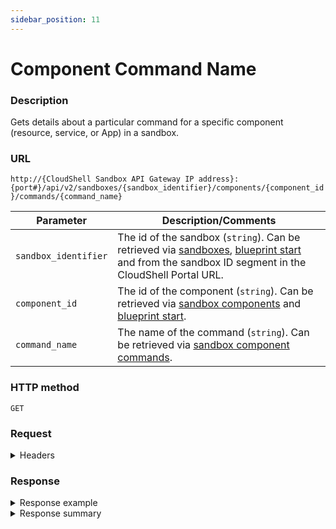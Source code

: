 ```yaml
---
sidebar_position: 11
---
```



# Component Command Name

### Description

Gets details about a particular command for a specific component (resource, service, or App) in a sandbox.

### URL

`http://{CloudShell Sandbox API Gateway IP address}:{port#}/api/v2/sandboxes/{sandbox_identifier}/components/{component_id}/commands/{command_name}`

| Parameter | Description/Comments |
| --- | --- |
| `sandbox_identifier` | The id of the sandbox (`string`). Can be retrieved via [sandboxes](./sandboxes.md), [blueprint start](./blueprint-start.md) and from the sandbox ID segment in the CloudShell Portal URL. |
| `component_id` | The id of the component (`string`). Can be retrieved via [sandbox components](./sandbox-components.md) and [blueprint start](./blueprint-start.md). |
| `command_name` | The name of the command (`string`). Can be retrieved via [sandbox component commands](./sandbox-component-commands.md). |

### HTTP method

`GET`

### Request

<details>
<summary>Headers</summary>

Example header format for the `component command name` method:

`Authorization: Basic <authorization token returned from the login method>`

`Content-Type: application/json`

</details>

### Response

<details>
<summary>Response example</summary>

The `component command name` method returns details about a specific component command in a particular sandbox and the actions that can be performed on the command.

```javascript
{
   "name":"my_command",
   "description":"",
   "params":[
      {
         "name":"param1",
         "description":"",
         "type":"numeric",
         "possible values":[
            
         ],
         "default value":"",
         "mandatory":false
      }
   ],
   "executions":[
      {
         "id":"0daead01-8e57-4064-81d4-84911effa911",
         "status":"Pending",
         "supports_cancellation":"false",
         "_links":{
            "self":{
               "href":"/executions/0daead01-8e57-4064-81d4-84911effa911",
               "method":"GET"
            },
            "stop":{
               "href":"/executions/0daead01-8e57-4064-81d4-84911effa911",
               "method":"DELETE"
            }
         }
      }
   ],
   "_links":{
      "self":{
         "href":"/sandboxes/0daead01-8e57-4064-81d4-84911effa000/components/0daead01-8e57-4064-81d4-84911effa933/commands/my-command",
         "method":"GET"
      },
      "start":{
         "href":"/sandboxes/0daead01-8e57-4064-81d4-84911effa000/components/0daead01-8e57-4064-81d4-84911effa933/commands/my-command/start",
         "method":"POST"
      }
   }
}
```

</details>


<details>
<summary>Response summary</summary>

The response output properties of the `component command name` method are described in the following table.

| Property | Sub Property | Description/Comments |
| --- | --- | --- |
| `name` |   | The name of the command. `(string)` |
| `description` |   | A short description of the command. `(string)` |
| `params` |   | The parameters needed for the command execution. `(array)` |
|   | `name` | The parameter name. `(string)` |
|   | `description` | The parameter description. `(string)` |
|   | `type` | The parameter type ("string", "numeric", or "lookup"). `(string)` |
|   | `possible values` | All the possible values for this parameter. `(array)` |
|   | `default value` | The default value of the parameter. `(string)` |
|   | `mandatory` | Whether or not the parameter is mandatory for the command execution. `(bool)` |
| `executions` |   | The execution history for this command. `(array)` |
|   | `id` | The ID of the execution. `(string)` |
|   | `status` | The current status of the command execution ("pending", "running", "stopping", "canceled", `(string)` |
|   | `supports_cancellation` | Whether or not stopping the execution before it is completed is supported. `(bool)` |
|   | `_links` | The actions that can be performed on the execution (Get execution details, Delete execution) |
| `_links` |   | The actions that can be performed on the sandbox's component command in the user's domain: |
|   | `self` | Provides a link to get the command's details via a `GET` request. |
|   | `start` | Provides a link to get start the command's execution via a `POST` request. |
| `command_tag` | string | (For connected commands only) Tag defined for the command. Options are "power" or "remote_(remote command name)" |



</details>